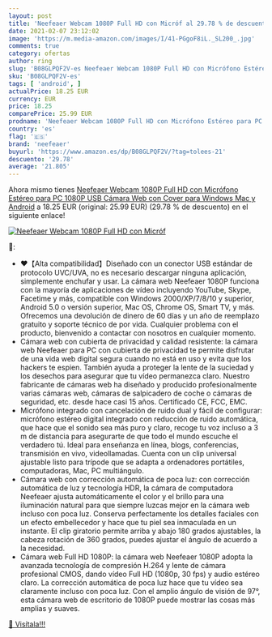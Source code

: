 ```yaml
---
layout: post
title: 'Neefeaer Webcam 1080P Full HD con Micróf al 29.78 % de descuento'
date: 2021-02-07 23:12:02
image: 'https://m.media-amazon.com/images/I/41-PGgoF8iL._SL200_.jpg'
comments: true
category: ofertas
author: ring
slug: 'B08GLPQF2V-es Neefeaer Webcam 1080P Full HD con Micrófono Estéreo para...'
sku: 'B08GLPQF2V-es'
tags: [ 'android', ]
actualPrice: 18.25 EUR
currency: EUR
price: 18.25
comparePrice: 25.99 EUR
prodname: 'Neefeaer Webcam 1080P Full HD con Micrófono Estéreo para PC  1080P USB Cámara Web con Cover para Windows  Mac y Android'
country: 'es'
flag: '🇪🇸'
brand: 'neefeaer'
buyurl: 'https://www.amazon.es/dp/B08GLPQF2V/?tag=tolees-21'
descuento: '29.78'
average: '21.805'
---
```


Ahora mismo tienes [Neefeaer Webcam 1080P Full HD con Micrófono Estéreo para PC  1080P USB Cámara Web con Cover para Windows  Mac y Android](https://www.amazon.es/dp/B08GLPQF2V/?tag=tolees-21) a 18.25 EUR (original: 25.99 EUR) (29.78 %  de descuento) en el siguiente enlace!

[![Neefeaer Webcam 1080P Full HD con Micróf](https://m.media-amazon.com/images/I/41-PGgoF8iL._SL200_.jpg)](https://www.amazon.es/dp/B08GLPQF2V/?tag=tolees-21)

🔎:

- ❤【Alta compatibilidad】Diseñado con un conector USB estándar de protocolo UVC/UVA, no es necesario descargar ninguna aplicación, simplemente enchufar y usar. La cámara web Neefeaer 1080P funciona con la mayoría de aplicaciones de vídeo incluyendo YouTube, Skype, Facetime y más, compatible con Windows 2000/XP/7/8/10 y superior, Android 5.0 o versión superior, Mac OS, Chrome OS, Smart TV, y más. Ofrecemos una devolución de dinero de 60 días y un año de reemplazo gratuito y soporte técnico de por vida. Cualquier problema con el producto, bienvenido a contactar con nosotros en cualquier momento.
- Cámara web con cubierta de privacidad y calidad resistente: la cámara web Neefeaer para PC con cubierta de privacidad te permite disfrutar de una vida web digital segura cuando no está en uso y evita que los hackers te espien. También ayuda a proteger la lente de la suciedad y los desechos para asegurar que tu vídeo permanezca claro. Nuestro fabricante de cámaras web ha diseñado y producido profesionalmente varias cámaras web, cámaras de salpicadero de coche o cámaras de seguridad, etc. desde hace casi 15 años. Certificado CE, FCC, EMC.
- Micrófono integrado con cancelación de ruido dual y fácil de configurar: micrófono estéreo digital integrado con reducción de ruido automática, que hace que el sonido sea más puro y claro, recoge tu voz incluso a 3 m de distancia para asegurarte de que todo el mundo escuche el verdadero tú. Ideal para enseñanza en línea, blogs, conferencias, transmisión en vivo, videollamadas. Cuenta con un clip universal ajustable listo para trípode que se adapta a ordenadores portátiles, computadoras, Mac, PC multiángulo.
- Cámara web con corrección automática de poca luz: con corrección automática de luz y tecnología HDR, la cámara de computadora Neefeaer ajusta automáticamente el color y el brillo para una iluminación natural para que siempre luzcas mejor en la cámara web incluso con poca luz. Conserva perfectamente los detalles faciales con un efecto embellecedor y hace que tu piel sea inmaculada en un instante. El clip giratorio permite arriba y abajo 180 grados ajustables, la cabeza rotación de 360 grados, puedes ajustar el ángulo de acuerdo a la necesidad.
- Cámara web Full HD 1080P: la cámara web Neefeaer 1080P adopta la avanzada tecnología de compresión H.264 y lente de cámara profesional CMOS, dando vídeo Full HD (1080p, 30 fps) y audio estéreo claro. La corrección automática de poca luz hace que tu vídeo sea claramente incluso con poca luz. Con el amplio ángulo de visión de 97°, esta cámara web de escritorio de 1080P puede mostrar las cosas más amplias y suaves.

[🛒 Visítala!!!](https://www.amazon.es/dp/B08GLPQF2V/?tag=tolees-21)
